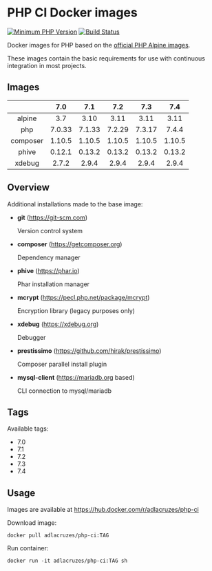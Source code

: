 # PHP CI Docker images

[![Minimum PHP Version](https://img.shields.io/badge/php-%3E%3D%207.0-8892BF.svg?style=flat-square)](https://php.net/)
[![Build Status](https://travis-ci.org/adlacruzes/php-ci-docker.svg?branch=master)](https://travis-ci.org/adlacruzes/php-ci-docker)

Docker images for PHP based on the [official PHP Alpine images](https://hub.docker.com/r/_/php/).

These images contain the basic requirements for use with continuous integration in most projects.

## Images

|              | 7.0    | 7.1    | 7.2    | 7.3    | 7.4       |
| :---:        | :---:  | :---:  | :---:  | :---:  | :---:     |
| alpine       | 3.7    | 3.10   | 3.11   | 3.11   | 3.11      | 
| php          | 7.0.33 | 7.1.33 | 7.2.29 | 7.3.17 | 7.4.4     |
| composer     | 1.10.5 | 1.10.5 | 1.10.5 | 1.10.5 | 1.10.5    |
| phive        | 0.12.1 | 0.13.2 | 0.13.2 | 0.13.2 | 0.13.2    |
| xdebug       | 2.7.2  | 2.9.4  | 2.9.4  | 2.9.4  | 2.9.4     |

## Overview

Additional installations made to the base image:

* **git** (https://git-scm.com) 
    
    Version control system

* **composer** (https://getcomposer.org) 
    
    Dependency manager

* **phive** (https://phar.io) 
    
    Phar installation manager

* **mcrypt** (https://pecl.php.net/package/mcrypt) 
    
    Encryption library (legacy purposes only)

* **xdebug** (https://xdebug.org) 
    
    Debugger

* **prestissimo** (https://github.com/hirak/prestissimo) 
    
    Composer parallel install plugin

* **mysql-client** (https://mariadb.org based)
    
    CLI connection to mysql/mariadb

## Tags

Available tags:

* 7.0
* 7.1
* 7.2
* 7.3
* 7.4

## Usage

Images are available at https://hub.docker.com/r/adlacruzes/php-ci

Download image:

```
docker pull adlacruzes/php-ci:TAG
```

Run container:

```
docker run -it adlacruzes/php-ci:TAG sh
```

